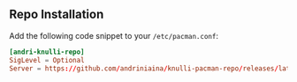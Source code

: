 ## Repo Installation

Add the following code snippet to your `/etc/pacman.conf`:

```conf
[andri-knulli-repo]
SigLevel = Optional
Server = https://github.com/andriniaina/knulli-pacman-repo/releases/latest/download
```
